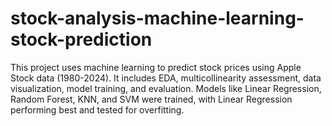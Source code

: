 # stock-analysis-machine-learning-stock-prediction
This project uses machine learning to predict stock prices using Apple Stock data (1980-2024). It includes EDA, multicollinearity assessment, data visualization, model training, and evaluation. Models like Linear Regression, Random Forest, KNN, and SVM were trained, with Linear Regression performing best and tested for overfitting.
